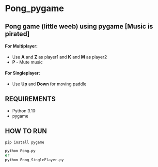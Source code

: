 # Pong_pygame

## Pong game (little weeb) using pygame [Music is pirated]

#### For Multiplayer:

- Use **A** and **Z** as player1 and **K** and **M** as player2
- **P** - Mute music

#### For Singleplayer:

- Use **Up** and **Down** for moving paddle

## REQUIREMENTS

- Python 3.10
- pygame

## HOW TO RUN

```py
pip install pygame

python Pong.py
or
python Pong_SinglePlayer.py
```
